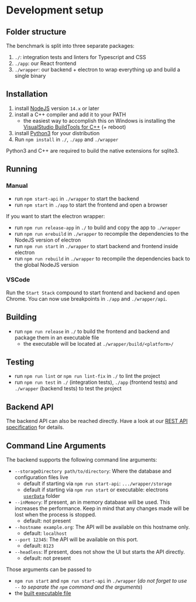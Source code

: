 # Development setup

## Folder structure

The benchmark is split into three separate packages:

1. `./`: integration tests and linters for Typescript and CSS
2. `./app`: our React frontend
3. `./wrapper`: our backend + electron to wrap everything up and build a single binary

## Installation

1. install [NodeJS](https://nodejs.org/en/) version `14.x` or later
2. install a C++ compiler and add it to your PATH
   - the easiest way to accomplish this on Windows is installing the [VisualStudio BuildTools for C++](https://visualstudio.microsoft.com/de/downloads/) (+ reboot)
3. install [Python3](https://www.python.org/) for your distribution
4. Run `npm install` in `./`, `./app` and `./wrapper`

Python3 and C++ are required to build the native extensions for sqlite3.

## Running

### Manual

- run `npm start-api` in `./wrapper` to start the backend
- run `npm start` in `./app` to start the frontend and open a browser

If you want to start the electron wrapper:

- run `npm run release-app` in `./` to build and copy the app to `./wrapper`
- run `npm run erebuild` in `./wrapper` to recompile the dependencies to the NodeJS version of electron
- run `npm run start` in `./wrapper` to start backend and frontend inside electron
- run `npm run rebuild` in `./wrapper` to recompile the dependencies back to the global NodeJS version

### VSCode

Run the `Start Stack` compound to start frontend and backend and open Chrome. You can now use breakpoints in `./app` and `./wrapper/api`.

## Building

- run `npm run release` in `./` to build the frontend and backend and package them in an executable file
  - the executable will be located at `./wrapper/build/<platform>/`

## Testing

- run `npm run lint` or `npm run lint-fix` in `./` to lint the project
- run `npm run test` in `./` (integration tests), `./app` (frontend tests) and `./wrapper` (backend tests) to test the project

## Backend API

The backend API can also be reached directly. Have a look at our [REST API specification](../swagger/index.html) for details.

## Command Line Arguments

The backend supports the following command line arguments:

- `--storageDirectory path/to/directory`: Where the database and configuration files live
  - default if starting via `npm run start-api`: `.../wrapper/storage`
  - default if starting via `npm run start` or executable: electrons [`userData`](https://www.electronjs.org/docs/all#appgetapppath) folder
- `--inMemory`: If present, an in memory database will be used. This increases the performance. Keep in mind that any changes made will be lost when the process is stopped.
  - default: not present
- `--hostname example.org`: The API will be available on this hostname only.
  - default: `localhost`
- `--port 12345`: The API will be available on this port.
  - default: `8123`
- `--headless`: If present, does not show the UI but starts the API directly.
  - default: not present

Those arguments can be passed to

- `npm run start` and `npm run start-api` in `./wrapper` (*do not forget to use `--` to separate the `npm` command and the arguments*)
- the [built executable file](#building)
